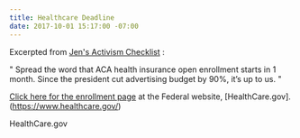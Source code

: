 ```yaml
---
title: Healthcare Deadline
date: 2017-10-01 15:17:00 -07:00
---
```


Excerpted from [Jen's Activism Checklist](https://jenniferhofmann.com/home/weekly-action-checklist-democrats-independents-republicans-conscience/) :

"   Spread the word that ACA health insurance open enrollment starts in 1 month. Since the president cut advertising budget by 90%, it’s up to us.   "

[Click here for the enrollment page](https://localhelp.healthcare.gov/#intro) at the Federal website, [HealthCare.gov]. (https://www.healthcare.gov/) 

HealthCare.gov
